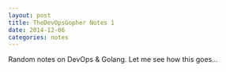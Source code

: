 ```yaml
---
layout: post
title: TheDevOpsGopher Notes 1
date: 2014-12-06
categories: notes
---
```


Random notes on DevOps & Golang. Let me see how this goes...